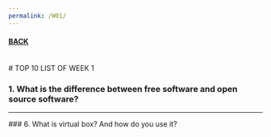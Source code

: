 ```yaml
---
permalink: /W01/
---
```


#### [BACK](../)
<br>
# TOP 10 LIST OF WEEK 1

### 1. What is the difference between free software and open source software?
<hr>
### 6. What is virtual box? And how do you use it?
